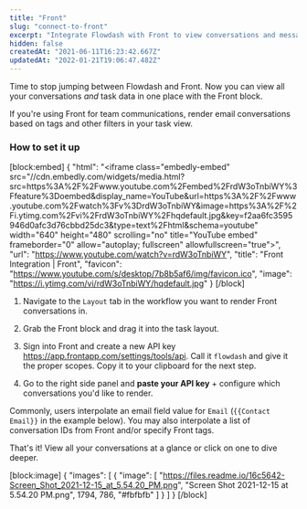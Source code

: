 ```yaml
---
title: "Front"
slug: "connect-to-front"
excerpt: "Integrate Flowdash with Front to view conversations and messages in the task layout."
hidden: false
createdAt: "2021-06-11T16:23:42.667Z"
updatedAt: "2022-01-21T19:06:47.482Z"
---
```

Time to stop jumping between Flowdash and Front. Now you can view all your conversations _and_ task data in one place with the Front block. 

If you're using Front for team communications, render email conversations based on tags and other filters in your task view.


### How to set it up
[block:embed]
{
  "html": "<iframe class=\"embedly-embed\" src=\"//cdn.embedly.com/widgets/media.html?src=https%3A%2F%2Fwww.youtube.com%2Fembed%2FrdW3oTnbiWY%3Ffeature%3Doembed&display_name=YouTube&url=https%3A%2F%2Fwww.youtube.com%2Fwatch%3Fv%3DrdW3oTnbiWY&image=https%3A%2F%2Fi.ytimg.com%2Fvi%2FrdW3oTnbiWY%2Fhqdefault.jpg&key=f2aa6fc3595946d0afc3d76cbbd25dc3&type=text%2Fhtml&schema=youtube\" width=\"640\" height=\"480\" scrolling=\"no\" title=\"YouTube embed\" frameborder=\"0\" allow=\"autoplay; fullscreen\" allowfullscreen=\"true\"></iframe>",
  "url": "https://www.youtube.com/watch?v=rdW3oTnbiWY",
  "title": "Front Integration | Front",
  "favicon": "https://www.youtube.com/s/desktop/7b8b5af6/img/favicon.ico",
  "image": "https://i.ytimg.com/vi/rdW3oTnbiWY/hqdefault.jpg"
}
[/block]
1. Navigate to the `Layout` tab in the workflow you want to render Front conversations in. 
2. Grab the Front block and drag it into the task layout.

3. Sign into Front and create a new API key https://app.frontapp.com/settings/tools/api. Call it `flowdash` and give it the proper scopes. Copy it to your clipboard for the next step.

4. Go to the right side panel and **paste your API key** + configure which conversations you'd like to render. 

Commonly, users interpolate an email field value for `Email` (`{{Contact Email}}` in the example below). You may also interpolate a list of conversation IDs from Front and/or specify Front tags.



That's it!
View all your conversations at a glance or click on one to dive deeper.

[block:image]
{
  "images": [
    {
      "image": [
        "https://files.readme.io/16c5642-Screen_Shot_2021-12-15_at_5.54.20_PM.png",
        "Screen Shot 2021-12-15 at 5.54.20 PM.png",
        1794,
        786,
        "#fbfbfb"
      ]
    }
  ]
}
[/block]